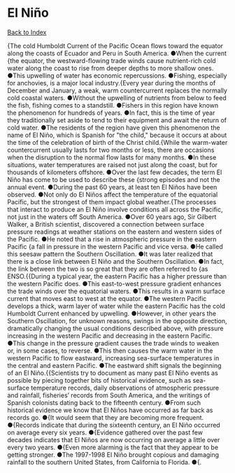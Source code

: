 # El Niño
[Back to Index](https://github.com/windows10010/tpoExtractor/blog/master/README.md)

{The cold Humboldt Current of the Pacific Ocean flows toward the equator along the coasts of Ecuador and Peru in South America. ●When the current {the equator, the westward-flowing trade winds cause nutrient-rich cold water along the coast to rise from deeper depths to more shallow ones. ●This upwelling of water has economic repercussions. ●Fishing, especially for anchovies, is a major local industry.{Every year during the months of December and January, a weak, warm countercurrent replaces the normally cold coastal waters. ●Without the upwelling of nutrients from below to feed the fish, fishing comes to a standstill. ●Fishers in this region have known the phenomenon for hundreds of years. ●In fact, this is the time of year they traditionally set aside to tend to their equipment and await the return of cold water. ●The residents of the region have given this phenomenon the name of El Niño, which is Spanish for "the child," because it occurs at about the time of the celebration of birth of the Christ child.{While the warm-water countercurrent usually lasts for two months or less, there are occasions when the disruption to the normal flow lasts for many months. ●In these situations, water temperatures are raised not just along the coast, but for thousands of kilometers offshore. ●Over the last few decades, the term El Niño has come to be used to describe these {strong episodes and not the annual event. ●During the past 60 years, at least ten El Niños have been observed. ●Not only do El Niños affect the temperature of the equatorial Pacific, but the strongest of them impact global weather.{The processes that interact to produce an El Niño involve conditions all across the Pacific, not just in the waters off South America. ●Over 60 years ago, Sir Gilbert Walker, a British scientist, discovered a connection between surface pressure readings at weather stations on the eastern and western sides of the Pacific. ●He noted that a rise in atmospheric pressure in the eastern Pacific {a fall in pressure in the western Pacific and vice versa. ●He called this seesaw pattern the Southern Oscillation. ●It was later realized that there is a close link between El Niño and the Southern Oscillation. ●In fact, the link between the two is so great that they are often referred to {as ENSO.{{During a typical year, the eastern Pacific has a higher pressure than the western Pacific does. ●This east-to-west pressure gradient enhances the trade winds over the equatorial waters. ●This results in a warm surface current that moves east to west at the equator. ●The western Pacific develops a thick, warm layer of water while the eastern Pacific has the cold Humboldt Current enhanced by upwelling. ●However, in other years the Southern Oscillation, for unknown reasons, swings in the opposite direction, dramatically changing the usual conditions described above, with pressure increasing in the western Pacific and decreasing in the eastern Pacific. ●This change in the pressure gradient causes the trade winds to weaken or, in some cases, to reverse. ●This then causes the warm water in the western Pacific to flow eastward, increasing sea-surface temperatures in the central and eastern Pacific. ●The eastward shift signals the beginning of an El Niño.{{Scientists try to document as many past El Niño events as possible by piecing together bits of historical evidence, such as sea-surface temperature records, daily observations of atmospheric pressure and rainfall, fisheries’ records from South America, and the writings of Spanish colonists dating back to the fifteenth century. ●From such historical evidence we know that El Niños have occurred as far back as records go. ●{It would seem that they are becoming more frequent. ●{Records indicate that during the sixteenth century, an El Niño occurred on average every six years. ●{Evidence gathered over the past few decades indicates that El Niños are now occurring on average a little over every two years. ●{Even more alarming is the fact that they appear to be getting stronger. ●The 1997-1998 El Niño brought copious and damaging rainfall to the southern United States, from California to Florida. ●{.